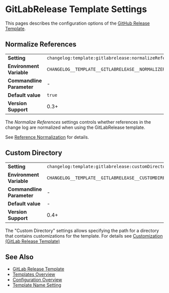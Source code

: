 <!--
  <auto-generated>
    The contents of this file were generated by a tool.
    Any changes to this file will be overwritten.
    To change the content of this file, edit 'gitlabrelease-template.md.scriban'
  </auto-generated>
-->
# GitLabRelease Template Settings

This pages describes the configuration options of the [GitHub Release Template](../../templates/gitlabrelease.md).

## Normalize References

<table>
<tr>
    <td><b>Setting</b></td>
    <td><code>changelog:template:gitlabrelease:normalizeReferences</code></td>
</tr>
<tr>
    <td><b>Environment Variable</b></td>
    <td><code>CHANGELOG__TEMPLATE__GITLABRELEASE__NORMALIZEREFERENCES</code></td>
</tr>
<tr>
    <td><b>Commandline Parameter</b></td>
    <td>
        -
    </td>
</tr>
<tr>
    <td><b>Default value</b></td>
    <td>
        <code>true</code>
    </td>
</tr>

<tr>
    <td><b>Version Support</b></td>
    <td>0.3+</td>
</tr>
</table>

The *Normalize References* settings controls whether references in the change log are normalized when using the GitLabRelease template.

See [Reference Normalization](../../auto-references.md#normalization) for details.

## Custom Directory

<table>
<tr>
    <td><b>Setting</b></td>
    <td><code>changelog:template:gitlabrelease:customDirectory</code></td>
</tr>
<tr>
    <td><b>Environment Variable</b></td>
    <td><code>CHANGELOG__TEMPLATE__GITLABRELEASE__CUSTOMDIRECTORY</code></td>
</tr>
<tr>
    <td><b>Commandline Parameter</b></td>
    <td>
        -
    </td>
</tr>
<tr>
    <td><b>Default value</b></td>
    <td>
        -
    </td>
</tr>

<tr>
    <td><b>Version Support</b></td>
    <td>0.4+</td>
</tr>
</table>

The "Custom Directory" settings allows specifying the path for a directory that contains customizations for the template.
For details see [Customization (GitLab Release Template)](../../templates/gitlabrelease.md#customization)

## See Also

- [GitLab Release Template](../../templates/gitlabrelease.md)
- [Templates Overview](../../templates/README.md)
- [Configuration Overview](../../configuration.md)
- [Template Name Setting](./template-name.md)
